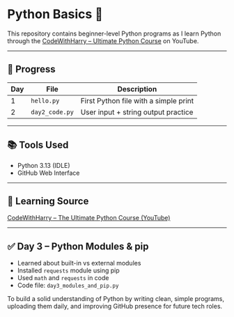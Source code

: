 # Python Basics 🐍

This repository contains beginner-level Python programs as I learn Python through the [CodeWithHarry – Ultimate Python Course](https://www.youtube.com/playlist?list=PLu0W_9lII9agICnT8t4iYVSZ3eykIAOME) on YouTube.

---

## 📅 Progress

| Day | File         | Description                           |
|-----|--------------|---------------------------------------|
| 1   | `hello.py`   | First Python file with a simple print |
| 2   | `day2_code.py` | User input + string output practice   |

---

## 📚 Tools Used
- Python 3.13 (IDLE)
- GitHub Web Interface

---

## 🔗 Learning Source
[CodeWithHarry – The Ultimate Python Course (YouTube)](https://www.youtube.com/playlist?list=PLu0W_9lII9agICnT8t4iYVSZ3eykIAOME)

---


## ✅ Day 3 – Python Modules & pip

- Learned about built-in vs external modules
- Installed `requests` module using pip
- Used `math` and `requests` in code
- Code file: `day3_modules_and_pip.py`

To build a solid understanding of Python by writing clean, simple programs, uploading them daily, and improving GitHub presence for future tech roles.
